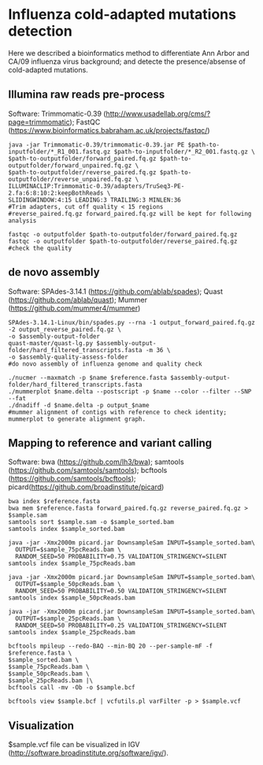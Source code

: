 # Influenza cold-adapted mutations detection

Here we described a bioinformatics method to differentiate Ann Arbor and CA/09 influenza virus background; and detecte the presence/absense of cold-adapted mutations.

## Illumina raw reads pre-process

Software: Trimmomatic-0.39 (http://www.usadellab.org/cms/?page=trimmomatic); FastQC (https://www.bioinformatics.babraham.ac.uk/projects/fastqc/)

```
java -jar Trimmomatic-0.39/trimmomatic-0.39.jar PE $path-to-inputfolder/*_R1_001.fastq.gz $path-to-inputfolder/*_R2_001.fastq.gz \ 
$path-to-outputfolder/forward_paired.fq.gz $path-to-outputfolder/forward_unpaired.fq.gz \
$path-to-outputfolder/reverse_paired.fq.gz $path-to-outputfolder/reverse_unpaired.fq.gz \
ILLUMINACLIP:Trimmomatic-0.39/adapters/TruSeq3-PE-2.fa:6:8:10:2:keepBothReads \
SLIDINGWINDOW:4:15 LEADING:3 TRAILING:3 MINLEN:36
#Trim adapters, cut off quality < 15 regions
#reverse_paired.fq.gz forward_paired.fq.gz will be kept for following analysis

fastqc -o outputfolder $path-to-outputfolder/forward_paired.fq.gz
fastqc -o outputfolder $path-to-outputfolder/reverse_paired.fq.gz
#check the quality

```

## de novo assembly

Software: SPAdes-3.14.1 (https://github.com/ablab/spades); Quast (https://github.com/ablab/quast); Mummer (https://github.com/mummer4/mummer)

```
SPAdes-3.14.1-Linux/bin/spades.py --rna -1 output_forward_paired.fq.gz -2 output_reverse_paired.fq.gz \
-o $assembly-output-folder
quast-master/quast-lg.py $assembly-output-folder/hard_filtered_transcripts.fasta -m 36 \
-o $assembly-quality-assess-folder
#do novo assembly of influenza genome and quality check

./nucmer --maxmatch -p $name $reference.fasta $assembly-output-folder/hard_filtered_transcripts.fasta
./mummerplot $name.delta --postscript -p $name --color --filter --SNP --fat 
./dnadiff -d $name.delta -p output_$name
#mummer alignment of contigs with reference to check identity; mummerplot to generate alignment graph.

```

## Mapping to reference and variant calling

Software: bwa (https://github.com/lh3/bwa); samtools (https://github.com/samtools/samtools); bcftools (https://github.com/samtools/bcftools); picard(https://github.com/broadinstitute/picard)

```
bwa index $reference.fasta
bwa mem $reference.fasta forward_paired.fq.gz reverse_paired.fq.gz > $sample.sam
samtools sort $sample.sam -o $sample_sorted.bam
samtools index $sample_sorted.bam

java -jar -Xmx2000m picard.jar DownsampleSam INPUT=$sample_sorted.bam\
  OUTPUT=$sample_75pcReads.bam \
  RANDOM_SEED=50 PROBABILITY=0.75 VALIDATION_STRINGENCY=SILENT
samtools index $sample_75pcReads.bam

java -jar -Xmx2000m picard.jar DownsampleSam INPUT=$sample_sorted.bam\
  OUTPUT=$sample_50pcReads.bam \
  RANDOM_SEED=50 PROBABILITY=0.50 VALIDATION_STRINGENCY=SILENT
samtools index $sample_50pcReads.bam

java -jar -Xmx2000m picard.jar DownsampleSam INPUT=$sample_sorted.bam\
  OUTPUT=$sample_25pcReads.bam \
  RANDOM_SEED=50 PROBABILITY=0.25 VALIDATION_STRINGENCY=SILENT
samtools index $sample_25pcReads.bam

bcftools mpileup --redo-BAQ --min-BQ 20 --per-sample-mF -f $reference.fasta \
$sample_sorted.bam \
$sample_75pcReads.bam \
$sample_50pcReads.bam \
$sample_25pcReads.bam |\
bcftools call -mv -Ob -o $sample.bcf

bcftools view $sample.bcf | vcfutils.pl varFilter -p > $sample.vcf

```
## Visualization

$sample.vcf file can be visualized in IGV (http://software.broadinstitute.org/software/igv/).
